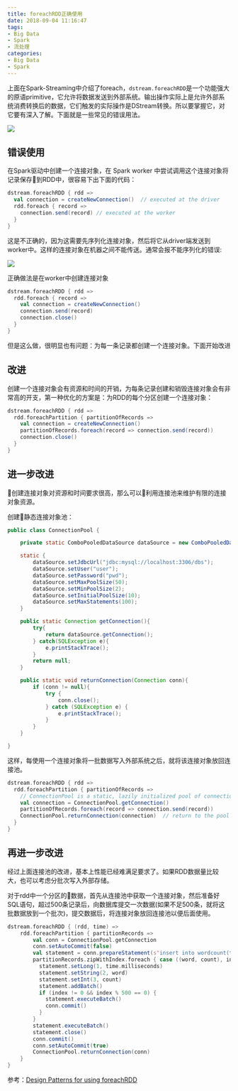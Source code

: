 ```yaml
---
title: foreachRDD正确使用
date: 2018-09-04 11:16:47
tags: 
- Big Data
- Spark
- 流处理
categories:
- Big Data
- Spark
---
```


上面在Spark-Streaming中介绍了foreach，`dstream.foreachRDD`是一个功能强大的原语primitive，它允许将数据发送到外部系统。输出操作实际上是允许外部系统消费转换后的数据，它们触发的实际操作是DStream转换。所以要掌握它，对它要有深入了解。下面就是一些常见的错误用法。

![](http://7xkfga.com1.z0.glb.clouddn.com/62d2dab6799b4da19b73eb872444cda2.jpg)

<!-- more -->

## 错误使用

在Spark驱动中创建一个连接对象，在 Spark worker 中尝试调用这个连接对象将记录保存到RDD中，很容易下出下面的代码：

``` scala
dstream.foreachRDD { rdd =>
  val connection = createNewConnection()  // executed at the driver
  rdd.foreach { record =>
    connection.send(record) // executed at the worker
  }
}
```

这是不正确的，因为这需要先序列化连接对象，然后将它从driver端发送到worker中。这样的连接对象在机器之间不能传送。通常会报不能序列化的错误:

![](http://7xkfga.com1.z0.glb.clouddn.com/d243270e098a71586531d026096a07cf.jpg)

正确做法是在worker中创建连接对象

``` scala
dstream.foreachRDD { rdd =>
  rdd.foreach { record =>
    val connection = createNewConnection()
    connection.send(record)
    connection.close()
  }
}
```

但是这么做，很明显也有问题：为每一条记录都创建一个连接对象。下面开始改进

## 改进

创建一个连接对象会有资源和时间的开销，为每条记录创建和销毁连接对象会有非常高的开支，第一种优化的方案是：为RDD的每个分区创建一个连接对象：

``` scala
dstream.foreachRDD { rdd =>
  rdd.foreachPartition { partitionOfRecords =>
    val connection = createNewConnection()
    partitionOfRecords.foreach(record => connection.send(record))
    connection.close()
  }
}
```

## 进一步改进

创建连接对象对资源和时间要求很高，那么可以利用连接池来维护有限的连接对象资源。

创建静态连接对象池：

``` java
public class ConnectionPool {

    private static ComboPooledDataSource dataSource = new ComboPooledDataSource();

    static {
        dataSource.setJdbcUrl("jdbc:mysql://localhost:3306/dbs");
        dataSource.setUser("user");
        dataSource.setPassword("pwd");
        dataSource.setMaxPoolSize(50);
        dataSource.setMinPoolSize(2);
        dataSource.setInitialPoolSize(10);
        dataSource.setMaxStatements(100);
    }

    public static Connection getConnection(){
        try{
            return dataSource.getConnection();
        } catch(SQLException e){
            e.printStackTrace();
        }
        return null;
    }

    public static void returnConnection(Connection conn){
        if (conn != null){
            try {
                conn.close();
            } catch (SQLException e) {
                e.printStackTrace();
            }
        }
    }

}
```

这样，每使用一个连接对象将一批数据写入外部系统之后，就将该连接对象放回连接池。

``` scala
dstream.foreachRDD { rdd =>
  rdd.foreachPartition { partitionOfRecords =>
    // ConnectionPool is a static, lazily initialized pool of connections
    val connection = ConnectionPool.getConnection()
    partitionOfRecords.foreach(record => connection.send(record))
    ConnectionPool.returnConnection(connection)  // return to the pool for future reuse
  }
}
```

## 再进一步改进

经过上面连接池的改进，基本上性能已经难满足要求了。如果RDD数据量比较大，也可以考虑分批次写入外部存储。

对于rdd中一个分区的数据，首先从连接池中获取一个连接对象，然后准备好SQL语句，超过500条记录后，向数据库提交一次数据(如果不足500条，就将这批数据放到一个批次)，提交数据后，将连接对象放回连接池以便后面使用。

``` scala
dstream.foreachRDD { (rdd, time) =>
    rdd.foreachPartition { partitionRecords =>
        val conn = ConnectionPool.getConnection
        conn.setAutoCommit(false)
        val statement = conn.prepareStatement(s"insert into wordcount(ts, word, count) values (?, ?, ?)")
        partitionRecords.zipWithIndex.foreach { case ((word, count), index) =>
          statement.setLong(1, time.milliseconds)
          statement.setString(2, word)
          statement.setInt(3, count)
          statement.addBatch()
          if (index != 0 && index % 500 == 0) {
            statement.executeBatch()
            conn.commit()
          }
        }
        statement.executeBatch()
        statement.close()
        conn.commit()
        conn.setAutoCommit(true)
        ConnectionPool.returnConnection(conn)
    }
}
```

参考：[Design Patterns for using foreachRDD](https://spark.apache.org/docs/latest/streaming-programming-guide.html#design-patterns-for-using-foreachrdd)